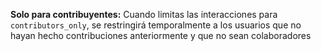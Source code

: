 **Solo para contribuyentes:** Cuando limitas las interacciones para `contributors_only`, se restringirá temporalmente a los usuarios que no hayan hecho contribuciones anteriormente y que no sean colaboradores